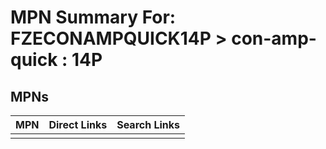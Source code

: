 



# MPN Summary For: FZECONAMPQUICK14P > con-amp-quick : 14P

## MPNs
  

|MPN|Direct Links|Search Links|
| :--- | :--- | :--- |
||||
